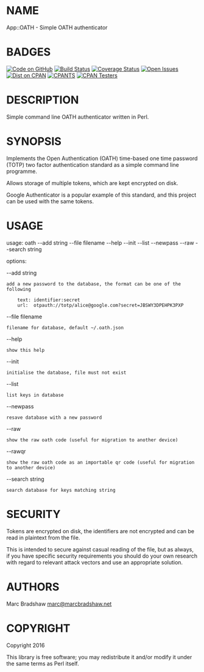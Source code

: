 # NAME

App::OATH -  Simple OATH authenticator

# BADGES

[![Code on GitHub](https://img.shields.io/badge/github-repo-blue.svg)](https://github.com/marcbradshaw/app-oath) [![Build Status](https://travis-ci.org/marcbradshaw/app-oath.svg?branch=master)](https://travis-ci.org/marcbradshaw/app-oath) [![Coverage Status](https://coveralls.io/repos/marcbradshaw/app-oath/badge.svg)](https://coveralls.io/r/marcbradshaw/app-oath) [![Open Issues](https://img.shields.io/github/issues/marcbradshaw/app-oath.svg)](https://github.com/marcbradshaw/app-oath/issues) [![Dist on CPAN](https://img.shields.io/cpan/v/App-OATH.svg)](https://metacpan.org/release/App-OATH) [![CPANTS](https://img.shields.io/badge/cpants-kwalitee-blue.svg)](http://cpants.cpanauthors.org/dist/App-OATH) [![CPAN Testers](https://img.shields.io/badge/CPAN-Testers-blue.svg)](http://www.cpantesters.org/distro/A/App-OATH.html)

# DESCRIPTION

Simple command line OATH authenticator written in Perl.

# SYNOPSIS

Implements the Open Authentication (OATH) time-based one time password (TOTP)
two factor authentication standard as a simple command line programme.

Allows storage of multiple tokens, which are kept encrypted on disk.

Google Authenticator is a popular example of this standard, and this project
can be used with the same tokens.

# USAGE

usage: oath --add string --file filename --help --init --list --newpass --raw --search string 

options:

\--add string

    add a new password to the database, the format can be one of the following

        text: identifier:secret
        url:  otpauth://totp/alice@google.com?secret=JBSWY3DPEHPK3PXP

\--file filename

    filename for database, default ~/.oath.json

\--help

    show this help

\--init

    initialise the database, file must not exist

\--list

    list keys in database

\--newpass

    resave database with a new password

\--raw

    show the raw oath code (useful for migration to another device)

\--rawqr

    show the raw oath code as an importable qr code (useful for migration to another device)

\--search string

    search database for keys matching string

# SECURITY

Tokens are encrypted on disk, the identifiers are not encrypted and can be read in plaintext
from the file.

This is intended to secure against casual reading of the file, but as always, if you have specific security requirements
you should do your own research with regard to relevant attack vectors and use an appropriate solution.

# AUTHORS

Marc Bradshaw <marc@marcbradshaw.net>

# COPYRIGHT

Copyright 2016

This library is free software; you may redistribute it and/or
modify it under the same terms as Perl itself.

